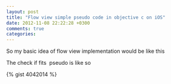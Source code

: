 ```yaml
---
layout: post
title: "Flow view simple pseudo code in objective c on iOS"
date: 2012-11-08 22:22:28 +0300
comments: true
categories: 
---
```


So my basic idea of flow view implementation would be like this

The check if fits  pseudo is like so

<!--more-->

{% gist 4042014 %}